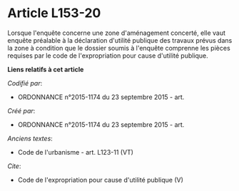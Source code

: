 # Article L153-20

Lorsque l'enquête concerne une zone d'aménagement concerté, elle vaut enquête préalable à la déclaration d'utilité publique
des travaux prévus dans la zone à condition que le dossier soumis à l'enquête comprenne les pièces requises par le code de
l'expropriation pour cause d'utilité publique.

**Liens relatifs à cet article**

_Codifié par_:

  - ORDONNANCE n°2015-1174 du 23 septembre 2015 - art.

_Créé par_:

  - ORDONNANCE n°2015-1174 du 23 septembre 2015 - art.

_Anciens textes_:

  - Code de l'urbanisme - art. L123-11 (VT)

_Cite_:

  - Code de l'expropriation pour cause d'utilité publique (V)
